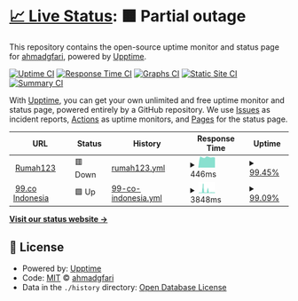 # [📈 Live Status](https://demo.statuspages.ahmadgfari.com): <!--live status--> **🟧 Partial outage**

This repository contains the open-source uptime monitor and status page for [ahmadgfari](cv.ahmadgfari.com), powered by [Upptime](https://github.com/upptime/upptime).

[![Uptime CI](https://github.com/ahmadgfari/upptime/workflows/Uptime%20CI/badge.svg)](https://github.com/ahmadgfari/upptime/actions?query=workflow%3A%22Uptime+CI%22)
[![Response Time CI](https://github.com/ahmadgfari/upptime/workflows/Response%20Time%20CI/badge.svg)](https://github.com/ahmadgfari/upptime/actions?query=workflow%3A%22Response+Time+CI%22)
[![Graphs CI](https://github.com/ahmadgfari/upptime/workflows/Graphs%20CI/badge.svg)](https://github.com/ahmadgfari/upptime/actions?query=workflow%3A%22Graphs+CI%22)
[![Static Site CI](https://github.com/ahmadgfari/upptime/workflows/Static%20Site%20CI/badge.svg)](https://github.com/ahmadgfari/upptime/actions?query=workflow%3A%22Static+Site+CI%22)
[![Summary CI](https://github.com/ahmadgfari/upptime/workflows/Summary%20CI/badge.svg)](https://github.com/ahmadgfari/upptime/actions?query=workflow%3A%22Summary+CI%22)

With [Upptime](https://upptime.js.org), you can get your own unlimited and free uptime monitor and status page, powered entirely by a GitHub repository. We use [Issues](https://github.com/ahmadgfari/upptime/issues) as incident reports, [Actions](https://github.com/ahmadgfari/upptime/actions) as uptime monitors, and [Pages](https://demo.statuspages.ahmadgfari.com) for the status page.

<!--start: status pages-->
<!-- This summary is generated by Upptime (https://github.com/upptime/upptime) -->
<!-- Do not edit this manually, your changes will be overwritten -->
<!-- prettier-ignore -->
| URL | Status | History | Response Time | Uptime |
| --- | ------ | ------- | ------------- | ------ |
| <img alt="" src="https://favicons.githubusercontent.com/www.rumah123.com" height="13"> [Rumah123](https://www.rumah123.com) | 🟥 Down | [rumah123.yml](https://github.com/ahmadgfari/uptime/commits/HEAD/history/rumah123.yml) | <details><summary><img alt="Response time graph" src="./graphs/rumah123/response-time-week.png" height="20"> 446ms</summary><br><a href="https://demo.statuspages.ahmadgfari.com/history/rumah123"><img alt="Response time 484" src="https://img.shields.io/endpoint?url=https%3A%2F%2Fraw.githubusercontent.com%2Fahmadgfari%2Fuptime%2FHEAD%2Fapi%2Frumah123%2Fresponse-time.json"></a><br><a href="https://demo.statuspages.ahmadgfari.com/history/rumah123"><img alt="24-hour response time 378" src="https://img.shields.io/endpoint?url=https%3A%2F%2Fraw.githubusercontent.com%2Fahmadgfari%2Fuptime%2FHEAD%2Fapi%2Frumah123%2Fresponse-time-day.json"></a><br><a href="https://demo.statuspages.ahmadgfari.com/history/rumah123"><img alt="7-day response time 446" src="https://img.shields.io/endpoint?url=https%3A%2F%2Fraw.githubusercontent.com%2Fahmadgfari%2Fuptime%2FHEAD%2Fapi%2Frumah123%2Fresponse-time-week.json"></a><br><a href="https://demo.statuspages.ahmadgfari.com/history/rumah123"><img alt="30-day response time 474" src="https://img.shields.io/endpoint?url=https%3A%2F%2Fraw.githubusercontent.com%2Fahmadgfari%2Fuptime%2FHEAD%2Fapi%2Frumah123%2Fresponse-time-month.json"></a><br><a href="https://demo.statuspages.ahmadgfari.com/history/rumah123"><img alt="1-year response time 484" src="https://img.shields.io/endpoint?url=https%3A%2F%2Fraw.githubusercontent.com%2Fahmadgfari%2Fuptime%2FHEAD%2Fapi%2Frumah123%2Fresponse-time-year.json"></a></details> | <details><summary><a href="https://demo.statuspages.ahmadgfari.com/history/rumah123">99.45%</a></summary><a href="https://demo.statuspages.ahmadgfari.com/history/rumah123"><img alt="All-time uptime 99.88%" src="https://img.shields.io/endpoint?url=https%3A%2F%2Fraw.githubusercontent.com%2Fahmadgfari%2Fuptime%2FHEAD%2Fapi%2Frumah123%2Fuptime.json"></a><br><a href="https://demo.statuspages.ahmadgfari.com/history/rumah123"><img alt="24-hour uptime 97.28%" src="https://img.shields.io/endpoint?url=https%3A%2F%2Fraw.githubusercontent.com%2Fahmadgfari%2Fuptime%2FHEAD%2Fapi%2Frumah123%2Fuptime-day.json"></a><br><a href="https://demo.statuspages.ahmadgfari.com/history/rumah123"><img alt="7-day uptime 99.45%" src="https://img.shields.io/endpoint?url=https%3A%2F%2Fraw.githubusercontent.com%2Fahmadgfari%2Fuptime%2FHEAD%2Fapi%2Frumah123%2Fuptime-week.json"></a><br><a href="https://demo.statuspages.ahmadgfari.com/history/rumah123"><img alt="30-day uptime 99.82%" src="https://img.shields.io/endpoint?url=https%3A%2F%2Fraw.githubusercontent.com%2Fahmadgfari%2Fuptime%2FHEAD%2Fapi%2Frumah123%2Fuptime-month.json"></a><br><a href="https://demo.statuspages.ahmadgfari.com/history/rumah123"><img alt="1-year uptime 99.88%" src="https://img.shields.io/endpoint?url=https%3A%2F%2Fraw.githubusercontent.com%2Fahmadgfari%2Fuptime%2FHEAD%2Fapi%2Frumah123%2Fuptime-year.json"></a></details>
| <img alt="" src="https://favicons.githubusercontent.com/www.99.co" height="13"> [99.co Indonesia](https://www.99.co/id) | 🟩 Up | [99-co-indonesia.yml](https://github.com/ahmadgfari/uptime/commits/HEAD/history/99-co-indonesia.yml) | <details><summary><img alt="Response time graph" src="./graphs/99-co-indonesia/response-time-week.png" height="20"> 3848ms</summary><br><a href="https://demo.statuspages.ahmadgfari.com/history/99-co-indonesia"><img alt="Response time 2377" src="https://img.shields.io/endpoint?url=https%3A%2F%2Fraw.githubusercontent.com%2Fahmadgfari%2Fuptime%2FHEAD%2Fapi%2F99-co-indonesia%2Fresponse-time.json"></a><br><a href="https://demo.statuspages.ahmadgfari.com/history/99-co-indonesia"><img alt="24-hour response time 1877" src="https://img.shields.io/endpoint?url=https%3A%2F%2Fraw.githubusercontent.com%2Fahmadgfari%2Fuptime%2FHEAD%2Fapi%2F99-co-indonesia%2Fresponse-time-day.json"></a><br><a href="https://demo.statuspages.ahmadgfari.com/history/99-co-indonesia"><img alt="7-day response time 3848" src="https://img.shields.io/endpoint?url=https%3A%2F%2Fraw.githubusercontent.com%2Fahmadgfari%2Fuptime%2FHEAD%2Fapi%2F99-co-indonesia%2Fresponse-time-week.json"></a><br><a href="https://demo.statuspages.ahmadgfari.com/history/99-co-indonesia"><img alt="30-day response time 2446" src="https://img.shields.io/endpoint?url=https%3A%2F%2Fraw.githubusercontent.com%2Fahmadgfari%2Fuptime%2FHEAD%2Fapi%2F99-co-indonesia%2Fresponse-time-month.json"></a><br><a href="https://demo.statuspages.ahmadgfari.com/history/99-co-indonesia"><img alt="1-year response time 2377" src="https://img.shields.io/endpoint?url=https%3A%2F%2Fraw.githubusercontent.com%2Fahmadgfari%2Fuptime%2FHEAD%2Fapi%2F99-co-indonesia%2Fresponse-time-year.json"></a></details> | <details><summary><a href="https://demo.statuspages.ahmadgfari.com/history/99-co-indonesia">99.09%</a></summary><a href="https://demo.statuspages.ahmadgfari.com/history/99-co-indonesia"><img alt="All-time uptime 98.11%" src="https://img.shields.io/endpoint?url=https%3A%2F%2Fraw.githubusercontent.com%2Fahmadgfari%2Fuptime%2FHEAD%2Fapi%2F99-co-indonesia%2Fuptime.json"></a><br><a href="https://demo.statuspages.ahmadgfari.com/history/99-co-indonesia"><img alt="24-hour uptime 98.96%" src="https://img.shields.io/endpoint?url=https%3A%2F%2Fraw.githubusercontent.com%2Fahmadgfari%2Fuptime%2FHEAD%2Fapi%2F99-co-indonesia%2Fuptime-day.json"></a><br><a href="https://demo.statuspages.ahmadgfari.com/history/99-co-indonesia"><img alt="7-day uptime 99.09%" src="https://img.shields.io/endpoint?url=https%3A%2F%2Fraw.githubusercontent.com%2Fahmadgfari%2Fuptime%2FHEAD%2Fapi%2F99-co-indonesia%2Fuptime-week.json"></a><br><a href="https://demo.statuspages.ahmadgfari.com/history/99-co-indonesia"><img alt="30-day uptime 96.97%" src="https://img.shields.io/endpoint?url=https%3A%2F%2Fraw.githubusercontent.com%2Fahmadgfari%2Fuptime%2FHEAD%2Fapi%2F99-co-indonesia%2Fuptime-month.json"></a><br><a href="https://demo.statuspages.ahmadgfari.com/history/99-co-indonesia"><img alt="1-year uptime 98.11%" src="https://img.shields.io/endpoint?url=https%3A%2F%2Fraw.githubusercontent.com%2Fahmadgfari%2Fuptime%2FHEAD%2Fapi%2F99-co-indonesia%2Fuptime-year.json"></a></details>

<!--end: status pages-->

[**Visit our status website →**](https://demo.statuspages.ahmadgfari.com)

## 📄 License

- Powered by: [Upptime](https://github.com/upptime/upptime)
- Code: [MIT](./LICENSE) © [ahmadgfari](cv.ahmadgfari.com)
- Data in the `./history` directory: [Open Database License](https://opendatacommons.org/licenses/odbl/1-0/)

